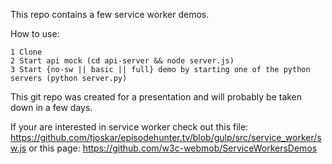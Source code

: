 This repo contains a few service worker demos.

How to use:
```
1 Clone
2 Start api mock (cd api-server && node server.js)
3 Start {no-sw || basic || full} demo by starting one of the python servers (python server.py)
```

This git repo was created for a presentation and will probably be taken down in a few days.

If your are interested in service worker check out this file: https://github.com/tjoskar/episodehunter.tv/blob/gulp/src/service_worker/sw.js or this page: https://github.com/w3c-webmob/ServiceWorkersDemos


